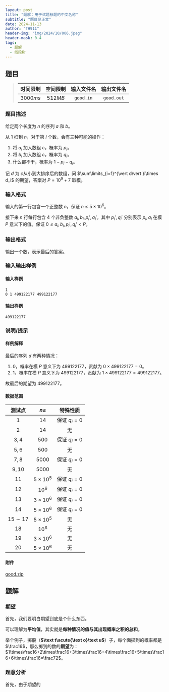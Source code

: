 ```yaml
---
layout: post
title: "题解：用于试题标题的中文名称"
subtitle: "题目见正文"
date: 2024-11-13
author: "TH911"
header-img: "img/2024/10/006.jpeg"
header-mask: 0.4
tags:
  - 题解
  - 线段树
---
```


## 题目

> | 时间限制 | 空间限制 | 输入文件名 | 输出文件名 |
> | :------: | :------: | :--------: | :--------: |
> | $3000ms$ | $512MB$  | `good.in`  | `good.out` |

### 题目描述

给定两个长度为 $n$ 的序列 $a$ 和 $b$。

从 $1$ 扫到 $n$，对于第 $i$ 个数，会有三种可能的操作：

1. 将 $a_i$ 加入数组 $c$，概率为 $p_i$。
2. 将 $b_i$ 加入数组 $c$，概率为 $q_i$。
3. 什么都不干，概率为 $1-p_i-q_i$。

记 $d$ 为  $c$从小到大排序后的数组，问 $\sum\limits_{i=1}^{\vert d\vert }i\times d_i$ 的期望，答案对 $P=10^9+7$ 取模。

### 输入格式

输入的第一行包含一个正整数 $n$，保证 $n\leq5\times10^6$。

接下来 $n$ 行每行包含 $4$ 个非负整数 $a_i,b_i,p_i',q_i'$。其中 $p_i',q_i'$ 分别表示 $p_i, q_i$ 在模 $P$ 意义下的值。保证 $0\leq a_i,b_i,p_i',q_i'<P$。

### 输出格式

输出一个数，表示最后的答案。

### 输入输出样例

#### 输入样例

```
1
0 1 499122177 499122177
```

#### 输出样例

```
499122177
```

### 说明/提示

#### 样例解释

最后的序列 $d$ 有两种情况：

1. $0$，概率在模 $P$ 意义下为 $499122177$，贡献为 $0\times499122177=0$。
2. $1$，概率在模 $P$ 意义下为 $499122177$，贡献为 $1\times499122177=499122177$。

故最后的期望为 $499122177$。

#### 数据范围

|   测试点   |    $n\leq$    |   特殊性质   |
| :--------: | :-----------: | :----------: |
|    $1$     |     $14$      | 保证 $q_i=0$ |
|    $2$     |     $14$      |      无      |
|   $3,4$    |     $500$     | 保证 $q_i=0$ |
|   $5,6$    |     $500$     |      无      |
|   $7,8$    |    $5000$     | 保证 $q_i=0$ |
|   $9,10$   |    $5000$     |      无      |
|    $11$    | $5\times10^5$ | 保证 $q_i=0$ |
|    $12$    |    $10^6$     | 保证 $q_i=0$ |
|    $13$    | $3\times10^6$ | 保证 $q_i=0$ |
|    $14$    | $5\times10^6$ | 保证 $q_i=0$ |
| $15\sim17$ | $5\times10^5$ |      无      |
|    $18$    |    $10^6$     |      无      |
|    $19$    | $3\times10^6$ |      无      |
|    $20$    | $5\times10^6$ |      无      |

#### 附件

[good.zip](/file/2024/11/good.zip)

## 题解

### 期望

首先，我们要明白期望到底是个什么东西。

可以理解为**平均值**，其实就是**每种情况的值与其出现概率之积的总和**。

举个例子，掷骰（**$\text t\acute{\text o}\text u$**）子，每个面掷到的概率都是 $\frac16$，那么掷到的数的**期望**为：$1\times\frac16+2\times\frac16+3\times\frac16+4\times\frac16+5\times\frac16+6\times\frac16=\frac72$。

### **题意分析**

首先，由于期望的